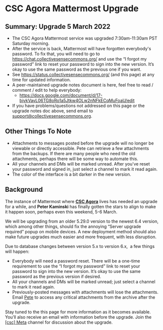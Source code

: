 # CSC Agora Mattermost Upgrade

## Summary: Upgrade 5 March 2022
- The CSC Agora Mattermost service was upgraded 7:30am-11:30am PST Saturday morning.
- After the service is back, Mattermost will have forgotten everybody's password. To fix that, you will need to go to <https://chat.collectivesensecommons.org/> and use the “I forgot my password” link to reset your password to sign into the new version. It’s okay to use the same password as the previous one if you want.
- See <https://status.collectivesensecommons.org/> (and this page) at any time for updated information.
- A peer-maintained upgrade notes document is here, feel free to read / comment / edit to help everybody:
	- https://docs.google.com/document/d/17-bjvkVayL06TG8oRo1a5Jtkw4OLw2nNFkECqMuFoaU/edit
- If you have problems/questions not addressed on this page or the upgrade notes doc above, send email to <support@collectivesensecommons.org>.

## Other Things To Note

- Attachments to messages posted before the upgrade will no longer be viewable or directly accessible. Pete can retrieve a few attachments from the backups. If there are many people who need the old attachments, perhaps there will be some way to automate this.
- All your channels and DMs will be marked unread. After you've reset your password and signed in, just select a channel to mark it read again.
- The color of the interface is a bit darker in the new version.

## Background

The instance of Mattermost where **[CSC Agora](https://chat.collectivesensecommons.org/)** lives has needed an upgrade for a while, and **Peter Kaminski** has finally gotten the stars to align to make it happen soon, perhaps even this weekend, 5-6 March.

We will be upgrading from an older 5.29.0 version to the newest 6.4 version, which among other things, should fix the annoying “Server upgrade required” popup on mobile devices. A new deployment method should also make future upgrades much easier and more frequent, with less disruption.

Due to database changes between version 5.x to version 6.x,  a few things will happen:

-   Everybody will need a password reset. There will be a one-time requirement to use the “I forgot my password” link to reset your password to sign into the new version. It’s okay to use the same password as the previous version if desired.
-   All your channels and DMs will be marked unread; just select a channel to mark it read again.
-   Previously-posted messages with attachments will lose the attachments. Email [Pete](mailto:kaminski@istori.com) to access any critical attachments from the archive after the upgrade.

Stay tuned to the this page for more information as it becomes available. You’ll also receive an email with information before the upgrade. Join the [[csc] Meta](https://chat.collectivesensecommons.org/agora/channels/meta-csc) channel for discussion about the upgrade.